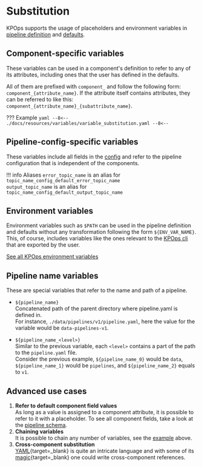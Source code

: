 # Substitution

KPOps supports the usage of placeholders and environment variables in [pipeline definition](../components.md) and [defaults](../defaults.md).

## Component-specific variables

These variables can be used in a component's definition to refer to any of its attributes, including ones that the user has defined in the defaults.

All of them are prefixed with `component_` and follow the following form: `component_{attribute_name}`. If the attribute itself contains attributes, they can be referred to like this: `component_{attribute_name}_{subattribute_name}`.

??? Example
`yaml --8<-- ./docs/resources/variables/variable_substitution.yaml --8<--`

## Pipeline-config-specific variables

These variables include all fields in the [config](../config.md) and refer to the pipeline configuration that is independent of the components.

!!! info Aliases
`error_topic_name` is an alias for `topic_name_config_default_error_topic_name`\
`output_topic_name` is an alias for `topic_name_config_default_output_topic_name`

## Environment variables

Environment variables such as `$PATH` can be used in the pipeline definition and defaults without any transformation following the form `${ENV_VAR_NAME}`. This, of course, includes variables like the ones relevant to the [KPOps cli](../cli-commands.md) that are exported by the user.

[See all KPOps environment variables](environment_variables.md)

## Pipeline name variables

These are special variables that refer to the name and path of a pipeline.

- `${pipeline_name}`\
  Concatenated path of the parent directory where pipeline.yaml is defined in.\
  For instance, `./data/pipelines/v1/pipeline.yaml`, here the value for the variable would be `data-pipelines-v1`.

- `${pipeline_name_<level>}`\
  Similar to the previous variable, each `<level>` contains a part of the path to the `pipeline.yaml` file.\
  Consider the previous example, `${pipeline_name_0}` would be `data`, `${pipeline_name_1}` would be `pipelines`, and `${pipeline_name_2}` equals to `v1`.

## Advanced use cases

1. **Refer to default component field values**
   \
   As long as a value is assigned to a component attribute, it is possible to refer to it with a placeholder. To see all component fields, take a look at the [pipeline schema](../../../schema/pipeline.json).
2. **Chaining variables**
   \
   It is possible to chain any number of variables, see the [example](#component-specific-variables) above.
3. **Cross-component substitution**
   \
   [YAML](https://yaml.org/){target=_blank} is quite an intricate language and with some of its [magic](https://yaml.org/spec/1.2.2/#692-node-anchors){target=_blank} one could write cross-component references.
